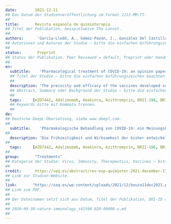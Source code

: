 ```yaml
---
date:        2021-12-11
## Das Datum der Studienveröffentlichung im Format JJJJ-MM-TT.
##
title:       Revista espanola de quimioterapia
## Titel der Publikation, beispielweise The Lancet.
##
authors:      'García-Lledó, A., Gómez-Pavón, J., González Del Castillo, J., Hernández-Sampelayo, T., Martín-Delgado, M. C., Martín Sánchez, F. J., Martínez-Sellés, M., Molero García, J. M., Moreno Guillén, S., Rodríguez-Artalejo, F. J., Ruiz-Galiana, J., Cantón, R., De Lucas Ramos, P., García-Botella, A., & Bouza, E.'
## Autorinnen und Autoren der Studie – bitte die einfachen Anführungszeichen beachten!
##
status:       Preprint
## Status der Publikation. Peer Reviewed = default, Preprint oder Handout (Thesenpapier)
##
en:
  subtitle:    'Pharmacological treatment of COVID-19: an opinion paper'
  ## Titel der Studie – bitte die einfachen Anführungszeichen beachten!
  ##
  description: 'The precocity and efficacy of the vaccines developed so far against COVID-19 has been the most significant and saving advance against the pandemic. The development of vaccines has not prevented, during the whole period of the pandemic, the constant search for therapeutic medicines, both among existing drugs with different indications and in the development of new drugs. The Scientific Committee of the COVID-19 of the Illustrious College of Physicians of Madrid wanted to offer an early, simplified and critical approach to these new drugs, to new developments in immunotherapy and to what has been learned from the immune response modulators already known and which have proven effective against the virus, in order to help understand the current situation.'
  ## Abstract, Summary oder Background der Studie – bitte die einfachen Anführungszeichen b
  ##
  tags:     [AZD7442, Adalimumab, Anakinra, Azithromycin, BRII-196, BRII-198, Banlanivimab, Baricitinib, COVID-19, Canakinumab, Casirivimab, Certolizumab, Ciganilmab, Colchicine, Dexamethasone, Etanercept, Etesevimab, Evusheld, Favipiravir, Fluvoxamine, Golimumab, Hydroxychloroquine, Imdevinab, Infliximab, Itolizumab, Ivermectin, Lemilumab, Lopinavir/Ritonavir, Metformin, Molnupiravir, PF-07321332, Paxlovid, Ravulizumab, Remdesivir, Ruxolitinib, SARS-CoV-2, Sarilumab, Sotrovimab, Tixagevimab, Tocilizumab, Tofacitinib, Vitamin D, convalescent plasma, treatment]
  ## Keywords bitte mit Kommata trennen.
  ##
de: 
## Deutsche DeepL-Übersetzung, siehe www.deepl.com.
##
  subtitle:    'Pharmakologische Behandlung von COVID-19: ein Meinungsbild'
##
  description: 'Die Frühzeitigkeit und Wirksamkeit der bisher entwickelten Impfstoffe gegen COVID-19 war der wichtigste und rettende Fortschritt im Kampf gegen die Pandemie. Die Entwicklung von Impfstoffen hat nicht verhindert, dass während der gesamten Zeit der Pandemie ständig nach therapeutischen Arzneimitteln gesucht wurde, sowohl unter den vorhandenen Medikamenten mit verschiedenen Indikationen als auch bei der Entwicklung neuer Medikamente. Das wissenschaftliche Komitee des COVID-19 des Illustrierten Kollegiums der Ärzte von Madrid wollte eine frühzeitige, vereinfachte und kritische Annäherung an diese neuen Medikamente, an die neuen Entwicklungen in der Immuntherapie und an die Erfahrungen mit den bereits bekannten Immunantwortmodulatoren, die sich als wirksam gegen das Virus erwiesen haben, bieten, um zum Verständnis der aktuellen Situation beizutragen.'
##
  tags:     [AZD7442, Adalimumab, Anakinra, Azithromycin, BRII-196, BRII-198, Banlanivimab, Baricitinib, COVID-19, Canakinumab, Casirivimab, Certolizumab, Ciganilmab, Colchicin, Dexamethason, Etanercept, Etesevimab, Evusheld, Favipiravir, Fluvoxamin, Golimumab, Hydroxychloroquin, Imdevinab, Infliximab, Itolizumab, Ivermectin, Lemilumab, Lopinavir/Ritonavir, Metformin, Molnupiravir, PF-07321332, Paxlovid, Ravulizumab, Remdesivir, Ruxolitinib, SARS-CoV-2, Sarilumab, Sotrovimab, Tixagevimab, Tocilizumab, Tofacitinib, Vitamin D, Genesungsplasma, Behandlung]
##
group:       "Treatments"
## Kategorie der Studie: Virus, Immunity, Therapeutics, Vaccines – bitte die Anführungszeichen beachten!
##
credit:      https://seq.es/abstract/rev-esp-quimioter-2021-december-11-2/
## Link zur Studien-Website.
##
link:       "https://seq.es/wp-content/uploads/2021/12/bouza11dec2021.pdf"
## Link zum PDF.
##
## Der Dateinamen setzt sich aus Datum, Titel der Publikation, DOI-ID der Studie (nach dem letzten Slash) und der Dateiendung zusammen. Bitte den Unterstrich vor der DOI-ID beachten!
##
## 2020-09-30-nature-immunology_s41590-020-00808-x.md
##
---
```

<object data="{{ page.link }}" style='height:calc(100vh - 400px); width: 100%' type='application/pdf'></object>